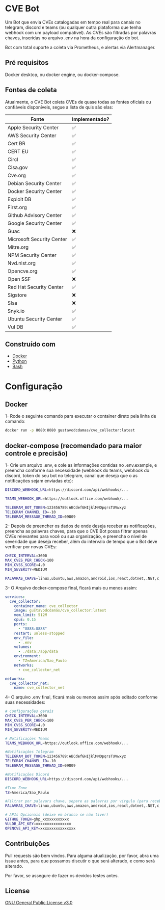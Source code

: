 # CVE Bot

Um Bot que envia CVEs catalogadas em tempo real para canais no telegram, discord e teams (ou qualquer outra plataforma que tenha webhook com um payload compatível). As CVEs são filtradas por palavras chaves, inseridas no arquivo .env na hora da configuração do bot.

Bot com total suporte a coleta via Prometheus, e alertas via Alertmanager.

## Pré requisitos

Docker desktop, ou docker engine, ou docker-compose.

## Fontes de coleta
Atualmente, o CVE Bot coleta CVEs de quase todas as fontes oficiais ou confiáveis disponíveis, segue a lista de quis são elas:

| Fonte | Implementado? |
|-------|---------------|
| Apple Security Center | ✅ |
| AWS Security Center | ✅ |
| Cert BR | ✅ |
| CERT EU | ✅ |
| Circl | ✅ |
| Cisa.gov | ✅ |
| Cve.org | ✅ |
| Debian Security Center | ✅ |
| Docker Security Center | ✅ |
| Exploit DB | ✅ |
| First.org | ✅ |
| Github Advisory Center | ✅ |
| Google Security Center | ✅ |
| Guac | ❌ |
| Microsoft Security Center | ✅ |
| Mitre.org | ✅ |
| NPM Security Center | ✅ |
| Nvd.nist.org | ✅ |
| Opencve.org | ✅ |
| Open SSF | ❌ |
| Red Hat Security Center | ✅ |
| Sigstore | ❌ |
| Slsa | ❌ |
| Snyk.io | ✅ |
| Ubuntu Security Center | ✅ |
| Vul DB | ✅ |

## Construído com

- [Docker](https://docs.docker.com/)
- [Python](https://docs.python.org/3/)
- [Bash](https://www.gnu.org/doc/doc.html)
# Configuração
## Docker

1- Rode o seguinte comando para executar o container direto pela linha de comando:

```bash
docker run -p 8080:8080 gustavodcdamas/cve_collector:latest
```

## docker-compose (recomendado para maior controle e precisão)

1- Crie um arquivo .env, e cole as informações contidas no .env.example, e preencha conforme sua necessidade (webhook do teams, webhook do discord, token do seu bot no telegram, canal que deseja que o as notificações sejam enviadas etc):

```bash
DISCORD_WEBHOOK_URL=https://discord.com/api/webhooks/...

TEAMS_WEBHOOK_URL=https://outlook.office.com/webhook/...

TELEGRAM_BOT_TOKEN=123456789:ABCdefGHIjklMNOpqrsTUVwxyz
TELEGRAM_CHANNEL_ID=-10
TELEGRAM_MESSAGE_THREAD_ID=09809
```

2- Depois de preencher os dados de onde deseja receber as notificações, preencha as palavras chaves, para que o CVE Bot possa filtrar apenas CVEs relevantes para você ou sua organização, e preencha o nível de severidade que deseja receber, além do intervalo de tempo que o Bot deve verificar por novas CVEs:

```bash
CHECK_INTERVAL=3600
MAX_CVES_PER_CHECK=100
MIN_CVSS_SCORE=4.0
MIN_SEVERITY=MEDIUM

PALAVRAS_CHAVE=linux,ubuntu,aws,amazon,android,ios,react,dotnet,.NET,c,'c#',php,nestjs,docker,kubernetes,npm,nodejs,python,java,javascript
```

3- O Arquivo docker-compose final, ficará mais ou menos assim:

```yaml
services:
  cve_collector:
    container_name: cve_collector
    image: gustavodcdamas/cve_collector:latest
    mem_limit: 512M
    cpus: 0.15
    ports:
      - "8888:8888"
    restart: unless-stopped
    env_file:
      - .env
    volumes:
      - ./data:/app/data
    environment:
      - TZ=America/Sao_Paulo
    networks:
      - cve_collector_net

networks:
  cve_collector_net:
    name: cve_collector_net
```

4- O arquivo .env final, ficará mais ou menos assim após editado conforme suas necessidades:

```bash
# Configurações gerais
CHECK_INTERVAL=3600
MAX_CVES_PER_CHECK=100
MIN_CVSS_SCORE=4.0
MIN_SEVERITY=MEDIUM

# Notificações Teams
TEAMS_WEBHOOK_URL=https://outlook.office.com/webhook/...

#Notificações Telegram
TELEGRAM_BOT_TOKEN=123456789:ABCdefGHIjklMNOpqrsTUVwxyz
TELEGRAM_CHANNEL_ID=-10
TELEGRAM_MESSAGE_THREAD_ID=09809

#Notificações Dicord
DISCORD_WEBHOOK_URL=https://discord.com/api/webhooks/...

#Time Zone
TZ=America/Sao_Paulo

#Filtrar por palavars chave, separe as palavras por virgula (para receber todas as cves deixe em branco)
PALAVRAS_CHAVE=linux,ubuntu,aws,amazon,android,ios,react,dotnet,.NET,c,'c#',php,nestjs,docker,kubernetes,npm,nodejs,python,java,javascript

# APIs Opcionais (deixe em branco se não tiver)
GITHUB_TOKEN=ghp_xxxxxxxxxxxx
VULDB_API_KEY=xxxxxxxxxxxxxxxx
OPENCVE_API_KEY=xxxxxxxxxxxxxxxx
```

## Contribuições

Pull requests são bem vindos. Para alguma atualização, por favor, abra uma issue antes, para que possamos discutir o que será alterado, e como será alterado.

Por favor, se assegure de fazer os devidos testes antes.

## License

[GNU General Public License v3.0](https://github.com/gustavodcdamas/bot-cve/blob/main/LICENSE)
